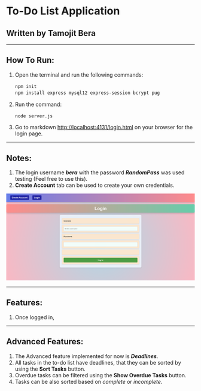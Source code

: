 # To-Do List Application

## Written by Tamojit Bera

---

## How To Run:

1. Open the terminal and run the following commands:
   ```bash
   npm init
   npm install express mysql12 express-session bcrypt pug
   ```


2. Run the command:
   ```bash
   node server.js
   ```
3. Go to 
   markdown 
   [http://localhost:4131/login.html](http://localhost:4131/login.html)
   on your browser for the login page.

---

## Notes:

1. The login username ***bera*** with the password ***RandomPass*** was used testing (Feel free to use this).
2. **Create Account** tab can be used to create your own credentials.

![Login Page](/img/LoginPage.png)

---

## Features:

1. Once logged in, 

---

## Advanced Features:

1. The Advanced feature implemented for now is ***Deadlines***.
2. All tasks in the to-do list have deadlines, that they can be sorted by using the **Sort Tasks** button.
3. Overdue tasks can be filtered using the **Show Overdue Tasks** button.
4. Tasks can be also sorted based on *complete* or *incomplete*.

